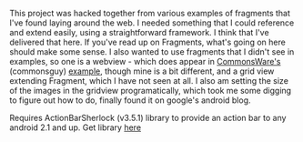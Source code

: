 This project was hacked together from various examples of fragments that I've found laying around the web. I needed something that I could reference and extend easily, using a straightforward framework. I think that I've delivered that here. If you've read up on Fragments, what's going on here should make some sense. I also wanted to use fragments that I didn't see in examples, so one is a webview - which does appear in [CommonsWare's](http://commonsware.com/) (commonsguy) [example](https://github.com/commonsguy/cw-android/tree/master/Fragments/EU4You_6), though mine is a bit different, and a grid view extending Fragment, which I have not seen at all. I also am setting the size of the images in the gridview programatically, which took me some digging to figure out how to do, finally found it on google's android blog.

Requires ActionBarSherlock (v3.5.1) library to provide an action bar to any android 2.1 and up. Get library [here](http://actionbarsherlock.com)

